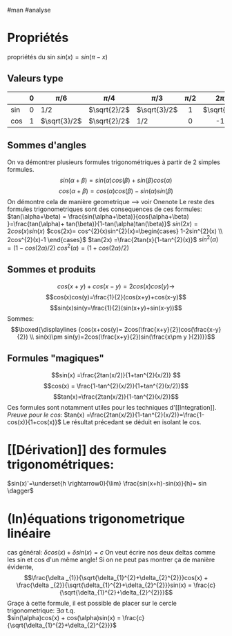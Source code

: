 #man #analyse
# Propriétés
propriétés du sin
$sin(x) =sin(\pi-x)$
## Valeurs type
|     | 0   | $\pi/6$      |   $\pi/4$    | $\pi/3$      | $\pi/2$ |   $2\pi/3$   |
| --- | --- | ------------ |:------------:| ------------ |:-------:|:------------:|
| sin | 0   | 1/2          | $\sqrt{2}/2$ | $\sqrt{3}/2$ |    1    | $\sqrt{3}/2$ |
| cos | 1   | $\sqrt{3}/2$ | $\sqrt{2}/2$ | 1/2          |    0    |     -1/2     |
## Sommes d'angles
On va démontrer plusieurs formules trigonométriques à partir de 2 simples formules.
$$sin(\alpha+\beta) = sin(\alpha)cos(\beta) + sin(\beta)cos(\alpha)$$
$$cos(\alpha+\beta)=cos(\alpha)cos(\beta)-sin(\alpha)sin(\beta)$$
On démontre cela de manière geometrique --> voir Onenote
Le reste des formules trigonometriques sont des consequences de ces formules:
$tan(\alpha+\beta) = \frac{sin(\alpha+\beta)}{cos(\alpha+\beta) }=\frac{tan(\alpha)+ tan(\beta)}{1-tan(\alpha)tan(\beta)}$
$sin(2x) = 2cos(x)sin(x)$
$cos(2x)= cos^{2}(x)sin^{2}(x)=\begin{cases}
1-2sin^{2}(x) \\
2cos^{2}(x)-1
\end{cases}$
$tan(2x) =\frac{2tan(x}{1-tan^{2}(x)}$
$sin^{2}(\alpha) =(1-cos(2\alpha)/2)$
$cos^{2}(\alpha)=(1+cos(2\alpha)/2)$
## Sommes et produits
$$cos(x+y) + cos(x-y)= 2cos(x)cos(y)\rightarrow$$
$$cos(x)cos(y)=\frac{1}{2}(cos(x+y)+cos(x-y)$$
$$sin(x)sin(y=\frac{1}{2}(sin(x+y)+sin(x-y))$$
Sommes:
$$\boxed{\displaylines {cos(x+cos(y)= 2cos(\frac{x+y}{2})cos(\frac{x-y}{2})
\\
sin(x)\pm sin(y)=2cos(\frac{x+y}{2})sin(\frac{x\pm y }{2})}}$$
## Formules "magiques"
$$sin(x) =\frac{2tan(x/2)}{1+tan^{2}(x/2)} $$
$$cos(x) = \frac{1-tan^{2}(x/2)}{1+tan^{2}(x/2)}$$
$$tan(x)=\frac{2tan(x/2)}{1-tan^{2}(x/2)}$$
Ces formules sont notamment utiles pour les techniques d'[[Integration]].
_Preuve pour le cos_: 
$tan(x) =\frac{2tan(x/2)}{1-tan^{2}(x/2)}=\frac{1-cos(x)}{1+cos(x)}$
Le résultat précedant se déduit en isolant le cos.
# [[Dérivation]] des formules trigonométriques:
$sin(x)'=\underset{h \rightarrow0}{\lim} \frac{sin(x+h)-sin(x)}{h}= sin \dagger$
# (In)équations trigonometrique linéaire
cas général: $\delta cos(x) + \delta sin(x) =c$
On veut écrire nos deux deltas comme les sin et cos d'un même angle!
Si on ne peut pas montrer ça de manière évidente,
$$\frac{\delta _{1}}{\sqrt{\delta_{1}^{2}+\delta_{2}^{2}}}cos(x) + \frac{\delta _{2}}{\sqrt{\delta_{1}^{2}+\delta_{2}^{2}}}sin(x) = \frac{c}{\sqrt{\delta_{1}^{2}+\delta_{2}^{2}}}$$
Graçe à cette formule, il est possible de placer sur le cercle trigonometrique:
$\exists \alpha$ t.q.  
$sin(\alpha)cos(x) + cos(\alpha)sin(x) = \frac{c}{\sqrt{\delta_{1}^{2}+\delta_{2}^{2}}}$